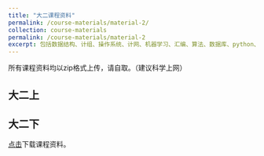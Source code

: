 ```yaml
---
title: "大二课程资料"
permalink: /course-materials/material-2/
collection: course-materials
permalink: /course-materials/material-2
excerpt: 包括数据结构、计组、操作系统、计网、机器学习、汇编、算法、数据库、python、概率论、毛概、马原、习概
---
```

所有课程资料均以zip格式上传，请自取。（建议科学上网）
## 大二上

## 大二下
[点击](https://github.com/Shunhhhh/Shunhhhh.github.io/releases/tag/v2.2)下载课程资料。

